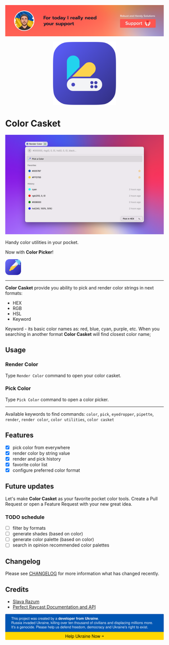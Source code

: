 [![Support Me](./media/donate-banner.png)](https://ko-fi.com/slavarazum)

<p align="center">
  <img width="200" height="200" src="./assets/command-icon.png">
</p>

# Color Casket

![Preview Screenshot](./metadata/screenshot-1.png)

Handy color utilities in your pocket.

Now with **Color Picker**!

<img width="50" height="50" src="./assets/picker-icon.png">

---

**Color Casket** provide you ability to pick and render color strings in next formats:

- HEX
- RGB
- HSL
- Keyword

Keyword - its basic color names as: red, blue, cyan, purple, etc. When you searching in another format **Color Casket** will find closest color name;

## Usage

### Render Color

Type `Render Color` command to open your color casket.

### Pick Color

Type `Pick Color` command to open a color picker.

---

Available keywords to find commands: `color`, `pick`, `eyedropper`, `pipette`, `render`, `render color`, `color utilities`, `color casket`

## Features

- [x] pick color from everywhere
- [x] render color by string value
- [x] render and pick history
- [x] favorite color list
- [x] configure preferred color format

## Future updates

Let's make **Color Casket** as your favorite pocket color tools. Create a Pull Request or open a Feature Request with your new great idea.

### TODO schedule

- [ ] filter by formats
- [ ] generate shades (based on color)
- [ ] generate color palette (based on color)
- [ ] search in opinion recommended color palettes

## Changelog

Please see [CHANGELOG](CHANGELOG.md) for more information what has changed recently.

## Credits

- [Slava Razum](https://github.com/slavarazum)
- [Perfect Raycast Documentation and API](https://developers.raycast.com)

[![Stand With Ukraine](https://raw.githubusercontent.com/vshymanskyy/StandWithUkraine/main/banner-direct-single.svg)](https://vshymanskyy.github.io/StandWithUkraine)
